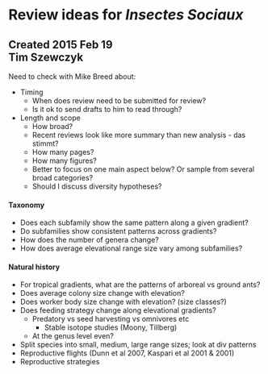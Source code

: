 Review ideas for *Insectes Sociaux*   
===================================  
Created 2015 Feb 19  
Tim Szewczyk  
-----------------------------------  

Need to check with Mike Breed about:  
- Timing  
	- When does review need to be submitted for review?  
	- Is it ok to send drafts to him to read through?  
- Length and scope  
	- How broad?  
	- Recent reviews look like more summary than new analysis - das stimmt?  
	- How many pages?  
	- How many figures?  
	- Better to focus on one main aspect below? Or sample from several broad categories?   
	- Should I discuss diversity hypotheses?  

#### Taxonomy  
- Does each subfamily show the same pattern along a given gradient?  
- Do subfamilies show consistent patterns across gradients?  
- How does the number of genera change?  
- How does average elevational range size vary among subfamilies?    
  
#### Natural history   
- For tropical gradients, what are the patterns of arboreal vs ground ants?  
- Does average colony size change with elevation?  
- Does worker body size change with elevation? (size classes?)  
- Does feeding strategy change along elevational gradients?  
	- Predatory vs seed harvesting vs omnivores etc  
		- Stable isotope studies (Moony, Tillberg)  
	- At the genus level even?  
- Split species into small, medium, large range sizes; look at div patterns  
- Reproductive flights (Dunn et al 2007, Kaspari et al 2001 & 2001)  
- Reproductive strategies  

